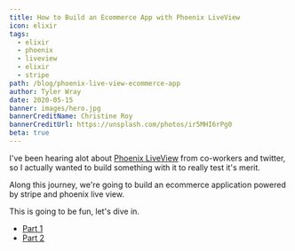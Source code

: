 ```yaml
---
title: How to Build an Ecommerce App with Phoenix LiveView
icon: elixir
tags:
  - elixir
  - phoenix
  - liveview
  - elixir
  - stripe
path: /blog/phoenix-live-view-ecommerce-app
author: Tyler Wray
date: 2020-05-15
banner: images/hero.jpg
bannerCreditName: Christine Roy
bannerCreditUrl: https://unsplash.com/photos/ir5MHI6rPg0
beta: true
---
```


I've been hearing alot about [Phoenix LiveView](https://github.com/phoenixframework/phoenix_live_view) from co-workers and twitter,
so I actually wanted to build something with it to really test it's merit.

Along this journey, we're going to build an ecommerce application powered by stripe and phoenix live view.

This is going to be fun, let's dive in.

- [Part 1](/blog/phoenix-live-view-ecommerce-app/setup)
- [Part 2](/blog/phoenix-live-view-ecommerce-app/first-live-view)

